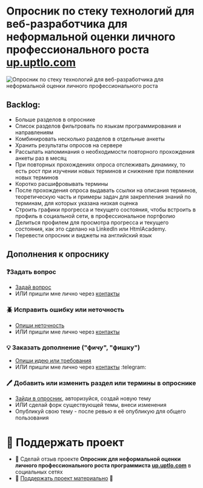 # Опросник по стеку технологий для веб-разработчика для неформальной оценки личного профессионального роста [up.uptlo.com](http://up.uptlo.com)

![Опросник по стеку технологий для веб-разработчика для неформальной оценки личного профессионального роста](http://up.uptlo.com/assets/img/web_technologies_questionnaire.png "Опросник по стеку технологий для веб-разработчика для неформальной оценки личного профессионального роста")

## Backlog:
* Больше разделов в опроснике
* Список разделов фильтровать по языкам программирования и направлениям
* Комбинировать несколько разделов в отдельные анкеты
* Хранить результаты опросов на сервере
* Рассылать напоминания о необходимости повторного прохождения анкеты раз в месяц
* При повторных прохождениях опроса отслеживать динамику, то есть рост при изучении новых терминов и снижение при появлении новых терминов
* Коротко расшифровывать термины
* После прохождения опроса выдавать ссылки на описания терминов, теоретическую часть и примеры задач для закрепления знаний по терминам, для которых указана низкая оценка
* Строить графики прогресса и текущего состояния, чтобы встроить в профиль в социальной сети, в профессиональное портфолио
* Делиться профилем для просмотра прогресса и текущего состояния, как это сделано на LinkedIn или HtmlAcademy.
* Перевести опросник и виджеты на английский язык

## Дополнения к опроснику

### ❓Задать вопрос
* [Задай вопрос](https://github.com/pvolyntsev/web-mastery-skills/issues/new?labels=question)
* ИЛИ пришли мне лично через [контакты](http://copist.ru/about)

### 🪲 Исправить ошибку или неточность
* [Опиши неточность](https://github.com/pvolyntsev/web-mastery-skills/issues/new?labels=bug)
* ИЛИ пришли мне лично через [контакты](http://copist.ru/about)

### 💡 Заказать дополнение ("фичу", "фишку")
* [Опиши идею или требования](https://github.com/pvolyntsev/web-mastery-skills/issues/new?labels=enhancement)
* ИЛИ пришли мне лично через [контакты](http://copist.ru/about) :telegram:

### 🖊️ Добавить или изменить раздел или термины в опроснике
* [Зайди в опросник](http://up.uptlo.com), авторизуйся, создай новую тему
* ИЛИ сделай форк существующей темы, внеси изменения
* Опубликуй свою тему - после ревью я её опубликую для общего пользования

# 🫶 Поддержать проект
* 📢 Сделай отзыв проекте **Опросник для неформальной оценки личного профессионального роста программиста [up.uptlo.com](http://up.uptlo.com)** в социальных сетях
* 🤑 [Поддержать проект материально](https://yoomoney.ru/fundraise/bXEZRAFZ0JE.230311) 🤑
